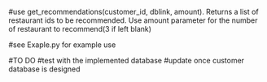 
#use get_recommendations(customer_id, dblink, amount). Returns a list of restaurant ids to be recommended. Use amount parameter for the number of restaurant to recommend(3 if left blank)

#see Exaple.py for example use

#TO DO
#test with the implemented database
#update once customer database is designed
